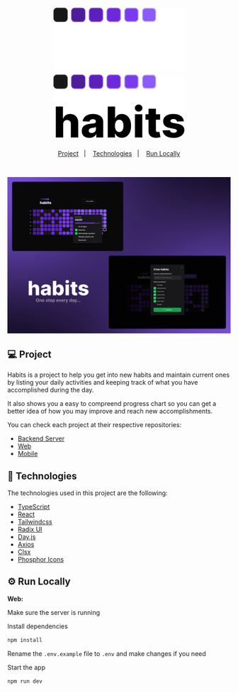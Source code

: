  <h1 align="center">
    <img alt="Habits" src="./.github/logoLight.svg#gh-dark-mode-only" />
    <img alt="Habits" src="./.github/logoDark.svg#gh-light-mode-only" />
</h1>

<p align="center">
  <a href="#-project">Project</a>&nbsp;&nbsp;&nbsp;|&nbsp;&nbsp;&nbsp;
  <a href="#-technologies">Technologies</a>&nbsp;&nbsp;&nbsp;|&nbsp;&nbsp;&nbsp;
  <a href="#-run-locally">Run Locally</a>
</p>

<br>

<p align="center">
  <img src="./.github/Preview.png">
</p>

## 💻 Project

Habits is a project to help you get into new habits and maintain current ones by listing your daily activities and keeping track of what you have accomplished during the day.

It also shows you a easy to compreend progress chart so you can get a better idea of how you may improve and reach new accomplishments.

You can check each project at their respective repositories:

- [Backend Server](https://github.com/nbc7/nlw-habits-server)
- [Web](https://github.com/nbc7/nlw-habits-web)
- [Mobile](https://github.com/nbc7/nlw-habits-mobile)

## 🚀 Technologies

The technologies used in this project are the following:

- [TypeScript](https://www.typescriptlang.org/)
- [React](https://reactjs.org)
- [Tailwindcss](https://tailwindcss.com/)
- [Radix UI](https://www.radix-ui.com/)
- [Day.js](https://day.js.org/)
- [Axios](https://axios-http.com/)
- [Clsx](https://www.npmjs.com/package/clsx)
- [Phosphor Icons](https://phosphoricons.com/)

## ⚙ Run Locally

**Web:**

Make sure the server is running

Install dependencies

```bash
npm install
```

Rename the `.env.example` file to `.env` and make changes if you need

Start the app

```bash
npm run dev
```
